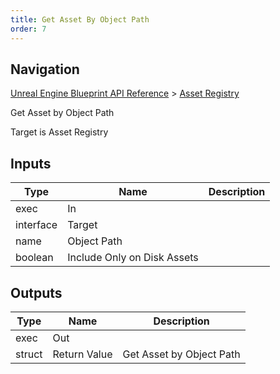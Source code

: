 ```yaml
---
title: Get Asset By Object Path
order: 7
---
```

## Navigation

[Unreal Engine Blueprint API Reference](https://dev.epicgames.com/documentation/en-us/unreal-engine/BlueprintAPI) > [Asset Registry](https://dev.epicgames.com/documentation/en-us/unreal-engine/BlueprintAPI/AssetRegistry)

Get Asset by Object Path

Target is Asset Registry

## Inputs

| Type | Name | Description |
| --- | --- | --- |
| exec | In |  |
| interface | Target |  |
| name | Object Path |  |
| boolean | Include Only on Disk Assets |  |

## Outputs

| Type | Name | Description |
| --- | --- | --- |
| exec | Out |  |
| struct | Return Value | Get Asset by Object Path |
